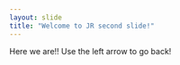 ```yaml
---
layout: slide
title: "Welcome to JR second slide!"
---
```

Here we are!!
Use the left arrow to go back!
